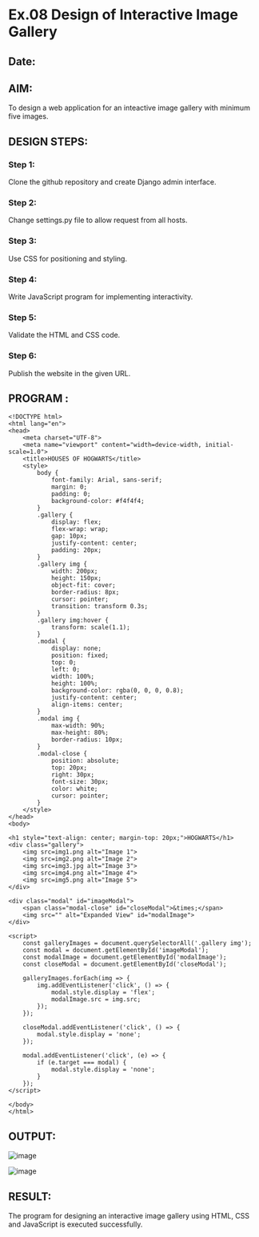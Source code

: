 # Ex.08 Design of Interactive Image Gallery
## Date:

## AIM:
To design a web application for an inteactive image gallery with minimum five images.

## DESIGN STEPS:

### Step 1:
Clone the github repository and create Django admin interface.

### Step 2:
Change settings.py file to allow request from all hosts.

### Step 3:
Use CSS for positioning and styling.

### Step 4:
Write JavaScript program for implementing interactivity.

### Step 5:
Validate the HTML and CSS code.

### Step 6:
Publish the website in the given URL.

## PROGRAM :
```
<!DOCTYPE html>
<html lang="en">
<head>
    <meta charset="UTF-8">
    <meta name="viewport" content="width=device-width, initial-scale=1.0">
    <title>HOUSES OF HOGWARTS</title>
    <style>
        body {
            font-family: Arial, sans-serif;
            margin: 0;
            padding: 0;
            background-color: #f4f4f4;
        }
        .gallery {
            display: flex;
            flex-wrap: wrap;
            gap: 10px;
            justify-content: center;
            padding: 20px;
        }
        .gallery img {
            width: 200px;
            height: 150px;
            object-fit: cover;
            border-radius: 8px;
            cursor: pointer;
            transition: transform 0.3s;
        }
        .gallery img:hover {
            transform: scale(1.1);
        }
        .modal {
            display: none;
            position: fixed;
            top: 0;
            left: 0;
            width: 100%;
            height: 100%;
            background-color: rgba(0, 0, 0, 0.8);
            justify-content: center;
            align-items: center;
        }
        .modal img {
            max-width: 90%;
            max-height: 80%;
            border-radius: 10px;
        }
        .modal-close {
            position: absolute;
            top: 20px;
            right: 30px;
            font-size: 30px;
            color: white;
            cursor: pointer;
        }
    </style>
</head>
<body>

<h1 style="text-align: center; margin-top: 20px;">HOGWARTS</h1>
<div class="gallery">
    <img src=img1.png alt="Image 1">
    <img src=img2.png alt="Image 2">
    <img src=img3.jpg alt="Image 3">
    <img src=img4.png alt="Image 4">
    <img src=img5.png alt="Image 5">
</div>

<div class="modal" id="imageModal">
    <span class="modal-close" id="closeModal">&times;</span>
    <img src="" alt="Expanded View" id="modalImage">
</div>

<script>
    const galleryImages = document.querySelectorAll('.gallery img');
    const modal = document.getElementById('imageModal');
    const modalImage = document.getElementById('modalImage');
    const closeModal = document.getElementById('closeModal');

    galleryImages.forEach(img => {
        img.addEventListener('click', () => {
            modal.style.display = 'flex';
            modalImage.src = img.src;
        });
    });

    closeModal.addEventListener('click', () => {
        modal.style.display = 'none';
    });

    modal.addEventListener('click', (e) => {
        if (e.target === modal) {
            modal.style.display = 'none';
        }
    });
</script>

</body>
</html>
```

## OUTPUT:

![image](https://github.com/user-attachments/assets/15bdf0e0-0c72-4d45-9536-86e7b64e734e)

![image](https://github.com/user-attachments/assets/1e5fe967-01f2-4e69-a282-912205d1e37a)



## RESULT:
The program for designing an interactive image gallery using HTML, CSS and JavaScript is executed successfully.
